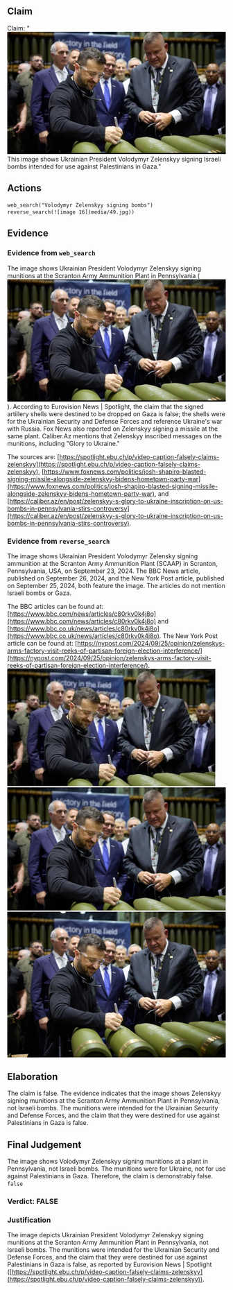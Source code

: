 ## Claim
Claim: "![image 16](media/49.jpg) This image shows Ukrainian President Volodymyr Zelenskyy signing Israeli bombs intended for use against Palestinians in Gaza."

## Actions
```
web_search("Volodymyr Zelenskyy signing bombs")
reverse_search(![image 16](media/49.jpg))
```

## Evidence
### Evidence from `web_search`
The image shows Ukrainian President Volodymyr Zelenskyy signing munitions at the Scranton Army Ammunition Plant in Pennsylvania (![image 16](media/49.jpg)). According to Eurovision News | Spotlight, the claim that the signed artillery shells were destined to be dropped on Gaza is false; the shells were for the Ukrainian Security and Defense Forces and reference Ukraine's war with Russia. Fox News also reported on Zelenskyy signing a missile at the same plant. Caliber.Az mentions that Zelenskyy inscribed messages on the munitions, including "Glory to Ukraine."

The sources are: [https://spotlight.ebu.ch/p/video-caption-falsely-claims-zelenskyy](https://spotlight.ebu.ch/p/video-caption-falsely-claims-zelenskyy), [https://www.foxnews.com/politics/josh-shapiro-blasted-signing-missile-alongside-zelenskyy-bidens-hometown-party-war](https://www.foxnews.com/politics/josh-shapiro-blasted-signing-missile-alongside-zelenskyy-bidens-hometown-party-war), and [https://caliber.az/en/post/zelenskyy-s-glory-to-ukraine-inscription-on-us-bombs-in-pennsylvania-stirs-controversy](https://caliber.az/en/post/zelenskyy-s-glory-to-ukraine-inscription-on-us-bombs-in-pennsylvania-stirs-controversy).


### Evidence from `reverse_search`
The image shows Ukrainian President Volodymyr Zelensky signing ammunition at the Scranton Army Ammunition Plant (SCAAP) in Scranton, Pennsylvania, USA, on September 23, 2024. The BBC News article, published on September 26, 2024, and the New York Post article, published on September 25, 2024, both feature the image. The articles do not mention Israeli bombs or Gaza.

The BBC articles can be found at: [https://www.bbc.com/news/articles/c80rkv0k4j8o](https://www.bbc.com/news/articles/c80rkv0k4j8o) and [https://www.bbc.co.uk/news/articles/c80rkv0k4j8o](https://www.bbc.co.uk/news/articles/c80rkv0k4j8o). The New York Post article can be found at: [https://nypost.com/2024/09/25/opinion/zelenskys-arms-factory-visit-reeks-of-partisan-foreign-election-interference/](https://nypost.com/2024/09/25/opinion/zelenskys-arms-factory-visit-reeks-of-partisan-foreign-election-interference/). ![image 954](media/2025-08-06_18-18-1754504302-187821.jpg) ![image 960](media/2025-08-06_18-18-1754504308-548113.jpg) ![image 963](media/2025-08-06_18-18-1754504311-967303.jpg)


## Elaboration
The claim is false. The evidence indicates that the image shows Zelenskyy signing munitions at the Scranton Army Ammunition Plant in Pennsylvania, not Israeli bombs. The munitions were intended for the Ukrainian Security and Defense Forces, and the claim that they were destined for use against Palestinians in Gaza is false.


## Final Judgement
The image shows Volodymyr Zelenskyy signing munitions at a plant in Pennsylvania, not Israeli bombs. The munitions were for Ukraine, not for use against Palestinians in Gaza. Therefore, the claim is demonstrably false. `false`

### Verdict: FALSE

### Justification
The image depicts Ukrainian President Volodymyr Zelenskyy signing munitions at the Scranton Army Ammunition Plant in Pennsylvania, not Israeli bombs. The munitions were intended for the Ukrainian Security and Defense Forces, and the claim that they were destined for use against Palestinians in Gaza is false, as reported by Eurovision News | Spotlight ([https://spotlight.ebu.ch/p/video-caption-falsely-claims-zelenskyy](https://spotlight.ebu.ch/p/video-caption-falsely-claims-zelenskyy)).
